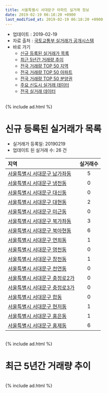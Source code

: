 ```yaml
---
title: 서울특별시 서대문구 아파트 실거래 정보
date: 2019-02-19 06:18:20 +0900
last_modified_at: 2019-02-19 06:18:20 +0900
---
```


* 업데이트 : 2019-02-19
* 자료 출처 : [국토교통부 실거래가 공개시스템](http://rt.molit.go.kr)
* 바로 가기
    * [신규 등록된 실거래가 목록](#신규-등록된-실거래가-목록)
    * [최근 5년간 거래량 추이](#최근-5년간-거래량-추이)
    * [전국 거래량 TOP 50 지역](https://ayogom.github.io/apt-trade-info/최근-3개월-전국에서-가장-거래가-많이-발생한-지역)
    * [전국 거래량 TOP 50 아파트](https://ayogom.github.io/apt-trade-info/최근-3개월-전국에서-가장-거래가-많이-발생한-아파트)
    * [전국 거래량 TOP 50 분양권](https://ayogom.github.io/apt-trade-info/최근-3개월-전국에서-가장-거래가-많이-발생한-분양권)
    * [주요 신도시 실거래 데이터](https://ayogom.github.io/apt-trade-info/주요-신도시)
    * [전국 실거래 데이터](https://ayogom.github.io/apt-trade-info/전국)

<br>
{% include ad.html %}
<br>

# 신규 등록된 실거래가 목록
* 실거래가 등록일: 20190219
* 업데이트 된 실거래 수: 26 건


|지역|실거래수|
|:---|:---:|
|[서울특별시 서대문구 남가좌동](https://ayogom.github.io/apt-trade-info/서울특별시-서대문구-남가좌동)|5|
|[서울특별시 서대문구 냉천동](https://ayogom.github.io/apt-trade-info/서울특별시-서대문구-냉천동)|0|
|[서울특별시 서대문구 대신동](https://ayogom.github.io/apt-trade-info/서울특별시-서대문구-대신동)|0|
|[서울특별시 서대문구 대현동](https://ayogom.github.io/apt-trade-info/서울특별시-서대문구-대현동)|2|
|[서울특별시 서대문구 미근동](https://ayogom.github.io/apt-trade-info/서울특별시-서대문구-미근동)|0|
|[서울특별시 서대문구 북가좌동](https://ayogom.github.io/apt-trade-info/서울특별시-서대문구-북가좌동)|3|
|[서울특별시 서대문구 북아현동](https://ayogom.github.io/apt-trade-info/서울특별시-서대문구-북아현동)|6|
|[서울특별시 서대문구 연희동](https://ayogom.github.io/apt-trade-info/서울특별시-서대문구-연희동)|1|
|[서울특별시 서대문구 영천동](https://ayogom.github.io/apt-trade-info/서울특별시-서대문구-영천동)|0|
|[서울특별시 서대문구 창천동](https://ayogom.github.io/apt-trade-info/서울특별시-서대문구-창천동)|1|
|[서울특별시 서대문구 천연동](https://ayogom.github.io/apt-trade-info/서울특별시-서대문구-천연동)|0|
|[서울특별시 서대문구 충정로2가](https://ayogom.github.io/apt-trade-info/서울특별시-서대문구-충정로2가)|0|
|[서울특별시 서대문구 충정로3가](https://ayogom.github.io/apt-trade-info/서울특별시-서대문구-충정로3가)|0|
|[서울특별시 서대문구 합동](https://ayogom.github.io/apt-trade-info/서울특별시-서대문구-합동)|0|
|[서울특별시 서대문구 현저동](https://ayogom.github.io/apt-trade-info/서울특별시-서대문구-현저동)|1|
|[서울특별시 서대문구 홍은동](https://ayogom.github.io/apt-trade-info/서울특별시-서대문구-홍은동)|1|
|[서울특별시 서대문구 홍제동](https://ayogom.github.io/apt-trade-info/서울특별시-서대문구-홍제동)|6|


<br>
{% include ad.html %}
<br>

# 최근 5년간 거래량 추이


<div style="width:100%;">
    <canvas id="deal_progress" height="200"></canvas>
</div>

<script>
new Chart(document.getElementById("deal_progress"), {
    type: 'line',
    data: {
        labels: ['201402','201403','201404','201405','201406','201407','201408','201409','201410','201411','201412','201501','201502','201503','201504','201505','201506','201507','201508','201509','201510','201511','201512','201601','201602','201603','201604','201605','201606','201607','201608','201609','201610','201611','201612','201701','201702','201703','201704','201705','201706','201707','201708','201709','201710','201711','201712','201801','201802','201803','201804','201805','201806','201807','201808','201809','201810','201811','201812','201901','201902'],
        datasets: [{
            label: '매매',
            pointRadius: 1,
            data: [196, 218, 148, 152, 147, 176, 258, 232, 248, 179, 173, 301, 251, 412, 342, 283, 320, 301, 258, 243, 272, 195, 148, 181, 235, 402, 377, 287, 325, 353, 308, 310, 325, 197, 139, 115, 175, 204, 211, 322, 389, 390, 218, 249, 218, 247, 265, 466, 347, 338, 201, 164, 205, 219, 462, 215, 112, 52, 43, 44, 5],
            borderColor: "rgba(255, 201, 14, 1)",
            backgroundColor: "rgba(255, 201, 14, 0.5)",
            fill: false,
            lineTension: 0
        },{
            label: '전월세',
            pointRadius: 1,
            data: [318, 316, 265, 257, 228, 271, 313, 309, 428, 351, 319, 379, 276, 349, 222, 233, 268, 306, 311, 312, 395, 387, 487, 392, 308, 303, 270, 227, 225, 221, 234, 255, 343, 290, 377, 377, 429, 284, 235, 306, 306, 283, 329, 343, 326, 381, 435, 461, 400, 405, 288, 276, 255, 260, 243, 241, 267, 249, 275, 273, 60],
            borderColor: "rgba(0, 141, 185, 1)",
            backgroundColor: "rgba(0, 141, 185, 0.5)",
            fill: false,
            lineTension: 0
        }
        ]
    },
    options: {
        responsive: true,
        title: {
            display: false
        },
        tooltips: {
            mode: 'index',
            intersect: false
        },
        hover: {
            mode: 'nearest',
            intersect: true
        },
        scales: {
            xAxes: [{
                display: true,
                scaleLabel: {
                    display: true,
                    labelString: '년/월'
                }
            }],
            yAxes: [{
                display: true,
                ticks: {
                    suggestedMin: 0,
                },
                scaleLabel: {
                    display: true,
                    labelString: '실거래 수'
                }
            }]
        }
    }
});

</script>


<br>
{% include ad.html %}
<br>

